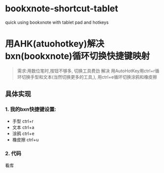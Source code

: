 # bookxnote-shortcut-tablet
quick using bookxnote with tablet pad and hotkeys
# 用AHK(atuohotkey)解决bxn(bookxnote)循环切换快捷键映射
> 需求:用数位笔时,按钮不够多, 切换工具费劲
> 解决 
>	用AutoHotKey用ctrl+r循环切换手型和文本(当然切换更多的工具,), 
> 	用ctrl+e循环切换涂鸦和橡皮擦
## 具体实现
### 1. 我的bxn快捷键设置:
* 手型 ctrl+r
* 文本 ctrl+a
* 涂鸦 ctrl+e
* 橡皮擦 ctrl+u
### 2. 代码
看库
